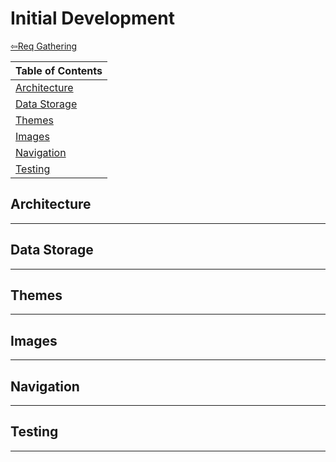 # Initial Development

[⇦Req Gathering](../reqs/requirementgathering.md) 

| Table of Contents                     |
|---------------------------------------|
| [Architecture](#architecture)                       |
| [Data Storage](#data-storage)   |
| [Themes](#themes)             |
| [Images](#images) |
| [Navigation](#navigation)                 |
| [Testing](#testing) |


## Architecture

---


## Data Storage

---



## Themes

---


## Images
---



## Navigation
---




## Testing
---


